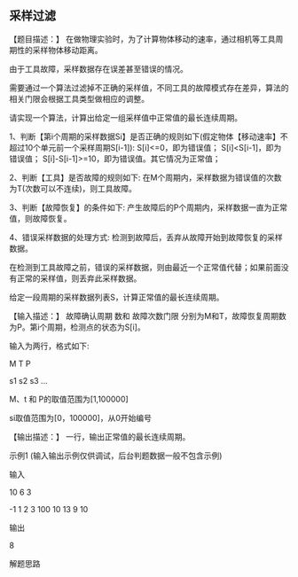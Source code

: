 ## 采样过滤

【题目描述：】
在做物理实验时，为了计算物体移动的速率，通过相机等工具周期性的采样物体移动距离。

由于工具故障，采样数据存在误差甚至错误的情况。

需要通过一个算法过滤掉不正确的采样值，不同工具的故障模式存在差异，算法的相关门限会根据工具类型做相应的调整。

请实现一个算法，计算出给定一组采样值中正常值的最长连续周期。

1、判断【第i个周期的采样数据Si】是否正确的规则如下(假定物体【移动速率】不超过10个单元前一个采样周期S[i-1]):
S[i]<=0，即为错误值；
S[i]<S[i-1]，即为错误值；
S[i]-S[i-1]>=10，即为错误值。其它情况为正常值；

2、判断【工具】是否故障的规则如下:
在M个周期内，采样数据为错误值的次数为T(次数可以不连续)，则工具故障。

3、判断【故障恢复】的条件如下:
产生故障后的P个周期内，采样数据一直为正常值，则故障恢复。

4、错误采样数据的处理方式:
检测到故障后，丢弃从故障开始到故障恢复的采样数据。

在检测到工具故障之前，错误的采样数据，则由最近一个正常值代替；如果前面没有正常的采样值，则丢弃此采样数据。

给定一段周期的采样数据列表S，计算正常值的最长连续周期。

【输入描述：】
故障确认周期 数和 故障次数门限 分别为M和T，故障恢复周期数为P。第i个周期，检测点的状态为S[i]。

输入为两行，格式如下:

M T P

s1 s2 s3 ...

M、t 和 P的取值范围为[1,100000]

si取值范围为[0，100000]，从0开始编号

【输出描述：】
一行，输出正常值的最长连续周期。

示例1 (输入输出示例仅供调试，后台判题数据一般不包含示例)

输入

10 6 3

-1 1 2 3 100 10 13 9 10

输出

8

解题思路
